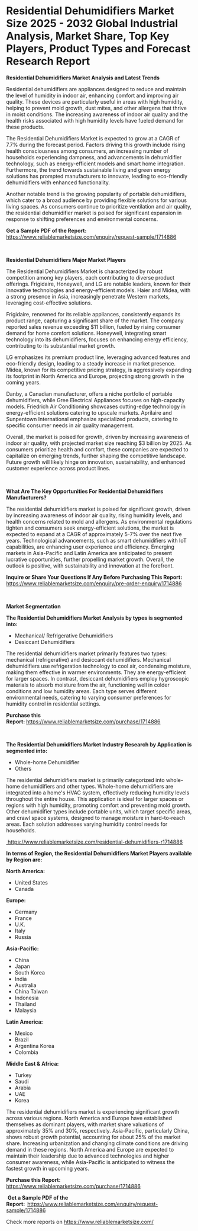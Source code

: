 <p><h1>Residential Dehumidifiers Market Size 2025 - 2032 Global Industrial Analysis, Market Share, Top Key Players, Product Types and Forecast Research Report</h1></p><p><strong>Residential Dehumidifiers Market Analysis and Latest Trends</strong></p>
<p><p>Residential dehumidifiers are appliances designed to reduce and maintain the level of humidity in indoor air, enhancing comfort and improving air quality. These devices are particularly useful in areas with high humidity, helping to prevent mold growth, dust mites, and other allergens that thrive in moist conditions. The increasing awareness of indoor air quality and the health risks associated with high humidity levels have fueled demand for these products.</p><p>The Residential Dehumidifiers Market is expected to grow at a CAGR of 7.7% during the forecast period. Factors driving this growth include rising health consciousness among consumers, an increasing number of households experiencing dampness, and advancements in dehumidifier technology, such as energy-efficient models and smart home integration. Furthermore, the trend towards sustainable living and green energy solutions has prompted manufacturers to innovate, leading to eco-friendly dehumidifiers with enhanced functionality. </p><p>Another notable trend is the growing popularity of portable dehumidifiers, which cater to a broad audience by providing flexible solutions for various living spaces. As consumers continue to prioritize ventilation and air quality, the residential dehumidifier market is poised for significant expansion in response to shifting preferences and environmental concerns.</p></p>
<p><strong>Get a Sample PDF of the Report:&nbsp;</strong> <a href="https://www.reliablemarketsize.com/enquiry/request-sample/1714886?utm_campaign=3537&utm_medium=2&utm_source=Github&utm_content=ia&utm_term=28032025&utm_id=residential-dehumidifiers">https://www.reliablemarketsize.com/enquiry/request-sample/1714886</a></p>
<p>&nbsp;</p>
<p><strong>Residential Dehumidifiers Major Market Players</strong></p>
<p><p>The Residential Dehumidifiers Market is characterized by robust competition among key players, each contributing to diverse product offerings. Frigidaire, Honeywell, and LG are notable leaders, known for their innovative technologies and energy-efficient models. Haier and Midea, with a strong presence in Asia, increasingly penetrate Western markets, leveraging cost-effective solutions. </p><p>Frigidaire, renowned for its reliable appliances, consistently expands its product range, capturing a significant share of the market. The company reported sales revenue exceeding $11 billion, fueled by rising consumer demand for home comfort solutions. Honeywell, integrating smart technology into its dehumidifiers, focuses on enhancing energy efficiency, contributing to its substantial market growth.</p><p>LG emphasizes its premium product line, leveraging advanced features and eco-friendly design, leading to a steady increase in market presence. Midea, known for its competitive pricing strategy, is aggressively expanding its footprint in North America and Europe, projecting strong growth in the coming years.</p><p>Danby, a Canadian manufacturer, offers a niche portfolio of portable dehumidifiers, while Gree Electrical Appliances focuses on high-capacity models. Friedrich Air Conditioning showcases cutting-edge technology in energy-efficient solutions catering to upscale markets. Aprilaire and Sunpentown International emphasize specialized products, catering to specific consumer needs in air quality management.</p><p>Overall, the market is poised for growth, driven by increasing awareness of indoor air quality, with projected market size reaching $3 billion by 2025. As consumers prioritize health and comfort, these companies are expected to capitalize on emerging trends, further shaping the competitive landscape. Future growth will likely hinge on innovation, sustainability, and enhanced customer experience across product lines.</p></p>
<p>&nbsp;</p>
<p><strong>What Are The Key Opportunities For Residential Dehumidifiers Manufacturers?</strong></p>
<p><p>The residential dehumidifiers market is poised for significant growth, driven by increasing awareness of indoor air quality, rising humidity levels, and health concerns related to mold and allergens. As environmental regulations tighten and consumers seek energy-efficient solutions, the market is expected to expand at a CAGR of approximately 5-7% over the next five years. Technological advancements, such as smart dehumidifiers with IoT capabilities, are enhancing user experience and efficiency. Emerging markets in Asia-Pacific and Latin America are anticipated to present lucrative opportunities, further propelling market growth. Overall, the outlook is positive, with sustainability and innovation at the forefront.</p></p>
<p><strong>Inquire or Share Your Questions If Any Before Purchasing This Report:</strong> <a href="https://www.reliablemarketsize.com/enquiry/pre-order-enquiry/1714886?utm_campaign=3537&utm_medium=2&utm_source=Github&utm_content=ia&utm_term=28032025&utm_id=residential-dehumidifiers">https://www.reliablemarketsize.com/enquiry/pre-order-enquiry/1714886</a></p>
<p>&nbsp;</p>
<p><strong>Market Segmentation</strong></p>
<p><strong>The Residential Dehumidifiers Market Analysis by types is segmented into:</strong></p>
<p><ul><li>Mechanical/ Refrigerative Dehumidifiers</li><li>Desiccant Dehumidifiers</li></ul></p>
<p><p>The residential dehumidifiers market primarily features two types: mechanical (refrigerative) and desiccant dehumidifiers. Mechanical dehumidifiers use refrigeration technology to cool air, condensing moisture, making them effective in warmer environments. They are energy-efficient for larger spaces. In contrast, desiccant dehumidifiers employ hygroscopic materials to absorb moisture from the air, functioning well in colder conditions and low humidity areas. Each type serves different environmental needs, catering to varying consumer preferences for humidity control in residential settings.</p></p>
<p><strong>Purchase this Report:&nbsp;</strong><a href="https://www.reliablemarketsize.com/purchase/1714886?utm_campaign=3537&utm_medium=2&utm_source=Github&utm_content=ia&utm_term=28032025&utm_id=residential-dehumidifiers">https://www.reliablemarketsize.com/purchase/1714886</a></p>
<p>&nbsp;</p>
<p><strong>The Residential Dehumidifiers Market Industry Research by Application is segmented into:</strong></p>
<p><ul><li>Whole-home Dehumidifier</li><li>Others</li></ul></p>
<p><p>The residential dehumidifiers market is primarily categorized into whole-home dehumidifiers and other types. Whole-home dehumidifiers are integrated into a home's HVAC system, effectively reducing humidity levels throughout the entire house. This application is ideal for larger spaces or regions with high humidity, promoting comfort and preventing mold growth. Other dehumidifier types include portable units, which target specific areas, and crawl space systems, designed to manage moisture in hard-to-reach areas. Each solution addresses varying humidity control needs for households.</p></p>
<p><a href="https://www.reliablemarketsize.com/residential-dehumidifiers-r1714886?utm_campaign=3537&utm_medium=2&utm_source=Github&utm_content=ia&utm_term=28032025&utm_id=residential-dehumidifiers">&nbsp;https://www.reliablemarketsize.com/residential-dehumidifiers-r1714886</a></p>
<p><strong>In terms of Region, the Residential Dehumidifiers Market Players available by Region are:</strong></p>
<p>
    <p> <strong> North America: </strong>
        <ul>
            <li>United States</li>
            <li>Canada</li>
        </ul>
        </p> 
    <p> <strong> Europe: </strong>
        <ul>
            <li>Germany</li>
            <li>France</li>
            <li>U.K.</li>
            <li>Italy</li>
            <li>Russia</li>
        </ul>
        </p> 
    <p> <strong> Asia-Pacific: </strong>
        <ul>
            <li>China</li>
            <li>Japan</li>
            <li>South Korea</li>
            <li>India</li>
            <li>Australia</li>
            <li>China Taiwan</li>
            <li>Indonesia</li>
            <li>Thailand</li>
            <li>Malaysia</li>
        </ul>
        </p> 
    <p> <strong> Latin America: </strong>
        <ul>
            <li>Mexico</li>
            <li>Brazil</li>
            <li>Argentina Korea</li>
            <li>Colombia</li>
        </ul>
        </p> 
    <p> <strong> Middle East & Africa: </strong>
        <ul>
            <li>Turkey</li>
            <li>Saudi</li>
            <li>Arabia</li>
            <li>UAE</li>
            <li>Korea</li>
        </ul>
    </p>
    </p>
<p><p>The residential dehumidifiers market is experiencing significant growth across various regions. North America and Europe have established themselves as dominant players, with market share valuations of approximately 35% and 30%, respectively. Asia-Pacific, particularly China, shows robust growth potential, accounting for about 25% of the market share. Increasing urbanization and changing climate conditions are driving demand in these regions. North America and Europe are expected to maintain their leadership due to advanced technologies and higher consumer awareness, while Asia-Pacific is anticipated to witness the fastest growth in upcoming years.</p></p>
<p><strong>Purchase this Report: </strong><a href="https://www.reliablemarketsize.com/purchase/1714886?utm_campaign=3537&utm_medium=2&utm_source=Github&utm_content=ia&utm_term=28032025&utm_id=residential-dehumidifiers">https://www.reliablemarketsize.com/purchase/1714886</a></p>
<p>&nbsp;<strong>Get a Sample PDF of the Report:&nbsp;&nbsp;</strong><a href="https://www.reliablemarketsize.com/enquiry/request-sample/1714886?utm_campaign=3537&utm_medium=2&utm_source=Github&utm_content=ia&utm_term=28032025&utm_id=residential-dehumidifiers">https://www.reliablemarketsize.com/enquiry/request-sample/1714886</a></p>
<p><strong></strong></p>
<p>Check more reports on <a href="https://www.reliablemarketsize.com/?utm_campaign=3537&utm_medium=2&utm_source=Github&utm_content=ia&utm_term=28032025&utm_id=residential-dehumidifiers">https://www.reliablemarketsize.com/</a></p>